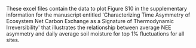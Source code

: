 These excel files contain the data to plot Figure S10 in the supplementary information for the manuscript entitled 'Characterizing Time Asymmetry of Ecosystem Net Carbon Exchange as a Signature of Thermodynamic Irreversibility' that illustrates the relationship between average NEE asymmetry and daily average soil moisture for top 1% fluctuations for all sites.
